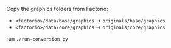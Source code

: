 Copy the graphics folders from Factorio:

- `<factorio>/data/base/graphics` -> `originals/base/graphics`
- `<factorio>/data/core/graphics` -> `originals/core/graphics`

run `./run-conversion.py`
